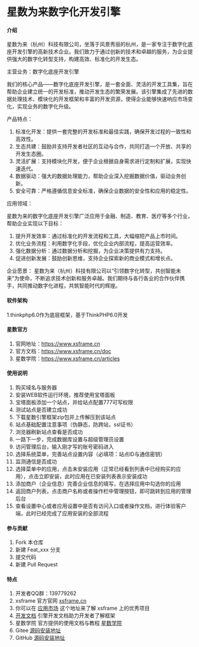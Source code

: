 # 星数为来数字化开发引擎

#### 介绍

星数为来（杭州）科技有限公司，坐落于风景秀丽的杭州，是一家专注于数字化底座开发引擎的高新技术企业。我们致力于通过创新的技术和卓越的服务，为企业提供强大的数字化转型支持，构建高效、标准化的开发生态。

主营业务：数字化底座开发引擎

我们的核心产品——数字化底座开发引擎，是一套全面、灵活的开发工具集，旨在帮助企业建立统一的开发标准，推动开发生态的繁荣发展。该引擎集成了先进的数据处理技术、模块化的开发框架和丰富的开发资源，使得企业能够快速响应市场变化，实现业务的数字化升级。

产品特点：

1.  标准化开发：提供一套完整的开发标准和最佳实践，确保开发过程的一致性和高效性。
2.  生态共建：鼓励并支持开发者社区的互动与合作，共同打造一个开放、共享的开发生态圈。
3.  灵活扩展：支持模块化开发，便于企业根据自身需求进行定制和扩展，实现快速迭代。
4.  数据驱动：强大的数据处理能力，帮助企业深入挖掘数据价值，驱动业务创新。
5.  安全可靠：严格遵循信息安全标准，确保企业数据的安全性和应用的稳定性。


应用领域：

星数为来的数字化底座开发引擎广泛应用于金融、制造、教育、医疗等多个行业，帮助企业实现以下目标：

1.  提升开发效率：通过标准化的开发流程和工具，大幅缩短产品上市时间。
2.  优化业务流程：利用数字化手段，优化企业内部流程，提高运营效率。
3.  强化数据分析：通过数据分析和挖掘，为企业决策提供有力支持。
4.  促进创新发展：鼓励创新思维，支持企业探索新的商业模式和增长点。

企业愿景：
星数为来（杭州）科技有限公司以“引领数字化转型，共创智能未来”为使命，不断追求技术创新和服务卓越。我们期待与各行各业的合作伙伴携手，共同推动数字化进程，共筑智能时代的辉煌。

#### 软件架构

1.thinkphp6.0作为底层框架，基于ThinkPHP6.0开发

#### 星数官方

1.  官网地址：https://www.xsframe.cn
2.  官方文档：https://www.xsframe.cn/doc
3.  星数学院：https://www.xsframe.cn/articles

#### 使用说明

1.  购买域名与服务器
2.  安装WEB软件运行环境，推荐使用宝塔面板
3.  宝塔面板添加一个站点，并给站点配置777可写权限
4.  测试站点是否建立成功
5.  下载星数引擎框架zip包并上传解压到该站点
6.  站点基础配置注意事项（伪静态，防跨站，ssl证书）
7.  浏览器刷新站点查看是否成功
8.  一路下一步，完成数据库设置与超级管理员设置
9.  访问管理后台，输入刚才写的账号密码进入
10.  选择系统菜单，完善站点设置内容（必填项：站点ID与通信密钥）
11.  监测通信是否成功
12.  选择菜单中的应用，点击未安装应用（正常已经看到列表中已经购买的应用），点击立即安装，此时应用在已安装列表表示安装成功
13.  添加商户（企业信息）完善企业信息的填写，在选择应用中勾选你的应用
14.  返回商户列表，点击商户名称或者操作栏中管理按钮，即可跳转到应用的管理后台
15.  查看设置中心或者应用设置中是否有访问入口或者操作文档，进行体验客户端，此时已经完成了应用安装的全部流程

#### 参与贡献

1.  Fork 本仓库
2.  新建 Feat_xxx 分支
3.  提交代码
4.  新建 Pull Request


#### 特点

1.  开发者QQ群：139779262
2.  xsframe 官方官网 [xsframe.cn](https://www.xsframe.cn)
3.  你可以在 [应用市场](https://www.xsframe.cn/store/app.html) 这个地址来了解 xsframe 上的优秀项目
4.  [开发文档](https://www.xsframe.cn/doc.html) 引擎开发文档助力开发者了解框架
5.  星数学院 官方提供的使用文档与教程 [星数学院](https://www.xsframe.cn/store/articles.html)
6.  Gitee [源码安装地址](https://gitee.com/xingshuos/xsframe)
7.  GitHub [源码安装地址](https://github.com/xingshuos/xsframe)